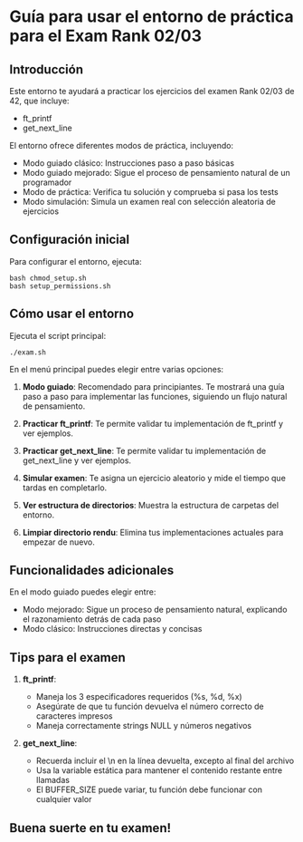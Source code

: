 # Guía para usar el entorno de práctica para el Exam Rank 02/03

## Introducción

Este entorno te ayudará a practicar los ejercicios del examen Rank 02/03 de 42, que incluye:
- ft_printf
- get_next_line

El entorno ofrece diferentes modos de práctica, incluyendo:
- Modo guiado clásico: Instrucciones paso a paso básicas
- Modo guiado mejorado: Sigue el proceso de pensamiento natural de un programador
- Modo de práctica: Verifica tu solución y comprueba si pasa los tests
- Modo simulación: Simula un examen real con selección aleatoria de ejercicios

## Configuración inicial

Para configurar el entorno, ejecuta:

```
bash chmod_setup.sh
bash setup_permissions.sh
```

## Cómo usar el entorno

Ejecuta el script principal:

```
./exam.sh
```

En el menú principal puedes elegir entre varias opciones:

1. **Modo guiado**: Recomendado para principiantes. Te mostrará una guía paso a paso para implementar las funciones, siguiendo un flujo natural de pensamiento.

2. **Practicar ft_printf**: Te permite validar tu implementación de ft_printf y ver ejemplos.

3. **Practicar get_next_line**: Te permite validar tu implementación de get_next_line y ver ejemplos.

4. **Simular examen**: Te asigna un ejercicio aleatorio y mide el tiempo que tardas en completarlo.

5. **Ver estructura de directorios**: Muestra la estructura de carpetas del entorno.

6. **Limpiar directorio rendu**: Elimina tus implementaciones actuales para empezar de nuevo.

## Funcionalidades adicionales

En el modo guiado puedes elegir entre:
- Modo mejorado: Sigue un proceso de pensamiento natural, explicando el razonamiento detrás de cada paso
- Modo clásico: Instrucciones directas y concisas

## Tips para el examen

1. **ft_printf**:
   - Maneja los 3 especificadores requeridos (%s, %d, %x)
   - Asegúrate de que tu función devuelva el número correcto de caracteres impresos
   - Maneja correctamente strings NULL y números negativos

2. **get_next_line**:
   - Recuerda incluir el \n en la línea devuelta, excepto al final del archivo
   - Usa la variable estática para mantener el contenido restante entre llamadas
   - El BUFFER_SIZE puede variar, tu función debe funcionar con cualquier valor

## Buena suerte en tu examen!

